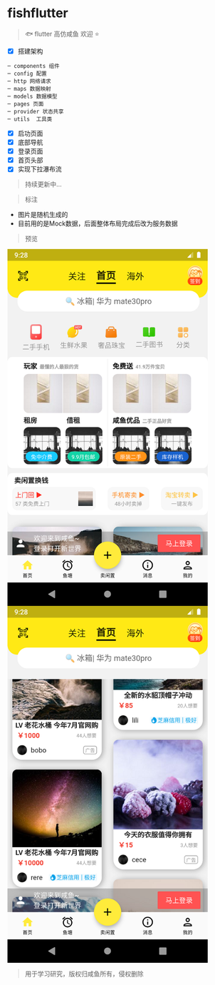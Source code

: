 # fishflutter

> :fish: flutter 高仿咸鱼 欢迎 :star:

- [x] 搭建架构
```
─ components 组件
─ config 配置
─ http 网络请求
─ maps 数据映射
─ models 数据模型
─ pages 页面
─ provider 状态共享
─ utils  工具类
```

- [x] 启功页面
- [x] 底部导航
- [x] 登录页面
- [x] 首页头部
- [x] 实现下拉瀑布流

> 持续更新中...

> 标注 

- 图片是随机生成的
- 目前用的是Mock数据，后面整体布局完成后改为服务数据

> 预览

 <img src="https://github.com/BB-Code/fishflutter/raw/main/assets/images/Screenshot_1608024527.png" width = "450" height = "800" alt="首页" align=center />
 <img src="https://github.com/BB-Code/fishflutter/raw/main/assets/images/Screenshot_1608024533.png" width = "450" height = "800" alt="首页" align=center />
 

> 用于学习研究，版权归咸鱼所有，侵权删除
